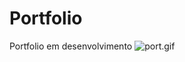 # Portfolio
Portfolio em desenvolvimento
![port.gif](https://github.com/AmandaLimaLuiz/Portfolio/blob/master/port.gif)
